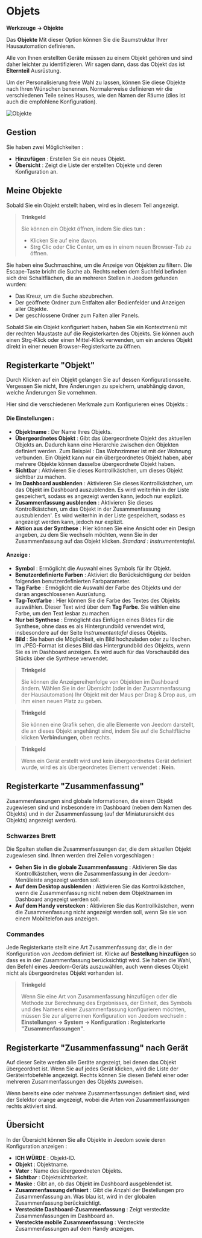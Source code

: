 # Objets
**Werkzeuge → Objekte**

Das **Objekte** Mit dieser Option können Sie die Baumstruktur Ihrer Hausautomation definieren.

Alle von Ihnen erstellten Geräte müssen zu einem Objekt gehören und sind daher leichter zu identifizieren. Wir sagen dann, dass das Objekt das ist **Elternteil** Ausrüstung.

Um der Personalisierung freie Wahl zu lassen, können Sie diese Objekte nach Ihren Wünschen benennen. Normalerweise definieren wir die verschiedenen Teile seines Hauses, wie den Namen der Räume (dies ist auch die empfohlene Konfiguration).

![Objekte](./images/object_intro.gif)

## Gestion

Sie haben zwei Möglichkeiten :
- **Hinzufügen** : Erstellen Sie ein neues Objekt.
- **Übersicht** : Zeigt die Liste der erstellten Objekte und deren Konfiguration an.

## Meine Objekte

Sobald Sie ein Objekt erstellt haben, wird es in diesem Teil angezeigt.

> **Trinkgeld**
>
> Sie können ein Objekt öffnen, indem Sie dies tun :
> - Klicken Sie auf eine davon.
> - Strg Clic oder Clic Center, um es in einem neuen Browser-Tab zu öffnen.

Sie haben eine Suchmaschine, um die Anzeige von Objekten zu filtern. Die Escape-Taste bricht die Suche ab.
Rechts neben dem Suchfeld befinden sich drei Schaltflächen, die an mehreren Stellen in Jeedom gefunden wurden:

- Das Kreuz, um die Suche abzubrechen.
- Der geöffnete Ordner zum Entfalten aller Bedienfelder und Anzeigen aller Objekte.
- Der geschlossene Ordner zum Falten aller Panels.

Sobald Sie ein Objekt konfiguriert haben, haben Sie ein Kontextmenü mit der rechten Maustaste auf die Registerkarten des Objekts. Sie können auch einen Strg-Klick oder einen Mittel-Klick verwenden, um ein anderes Objekt direkt in einer neuen Browser-Registerkarte zu öffnen.

## Registerkarte &quot;Objekt&quot;

Durch Klicken auf ein Objekt gelangen Sie auf dessen Konfigurationsseite. Vergessen Sie nicht, Ihre Änderungen zu speichern, unabhängig davon, welche Änderungen Sie vornehmen.

Hier sind die verschiedenen Merkmale zum Konfigurieren eines Objekts :

#### Die Einstellungen :

- **Objektname** : Der Name Ihres Objekts.
- **Übergeordnetes Objekt** : Gibt das übergeordnete Objekt des aktuellen Objekts an. Dadurch kann eine Hierarchie zwischen den Objekten definiert werden. Zum Beispiel : Das Wohnzimmer ist mit der Wohnung verbunden. Ein Objekt kann nur ein übergeordnetes Objekt haben, aber mehrere Objekte können dasselbe übergeordnete Objekt haben.
- **Sichtbar** : Aktivieren Sie dieses Kontrollkästchen, um dieses Objekt sichtbar zu machen.
- **Im Dashboard ausblenden** : Aktivieren Sie dieses Kontrollkästchen, um das Objekt im Dashboard auszublenden. Es wird weiterhin in der Liste gespeichert, sodass es angezeigt werden kann, jedoch nur explizit.
- **Zusammenfassung ausblenden** : Aktivieren Sie dieses Kontrollkästchen, um das Objekt in der Zusammenfassung auszublenden'. Es wird weiterhin in der Liste gespeichert, sodass es angezeigt werden kann, jedoch nur explizit.
- **Aktion aus der Synthese** : Hier können Sie eine Ansicht oder ein Design angeben, zu dem Sie wechseln möchten, wenn Sie in der Zusammenfassung auf das Objekt klicken. *Standard : Instrumententafel*.

#### Anzeige :

- **Symbol** : Ermöglicht die Auswahl eines Symbols für Ihr Objekt.
- **Benutzerdefinierte Farben** : Aktiviert die Berücksichtigung der beiden folgenden benutzerdefinierten Farbparameter.
- **Tag Farbe** : Ermöglicht die Auswahl der Farbe des Objekts und der daran angeschlossenen Ausrüstung.
- **Tag-Textfarbe** : Hier können Sie die Farbe des Textes des Objekts auswählen. Dieser Text wird über dem **Tag Farbe**. Sie wählen eine Farbe, um den Text lesbar zu machen.
- **Nur bei Synthese** : Ermöglicht das Einfügen eines Bildes für die Synthese, ohne dass es als Hintergrundbild verwendet wird, insbesondere auf der Seite *Instrumententafel* dieses Objekts.
- **Bild** : Sie haben die Möglichkeit, ein Bild hochzuladen oder zu löschen. Im JPEG-Format ist dieses Bild das Hintergrundbild des Objekts, wenn Sie es im Dashboard anzeigen. Es wird auch für das Vorschaubild des Stücks über die Synthese verwendet.

> **Trinkgeld**
>
> Sie können die Anzeigereihenfolge von Objekten im Dashboard ändern. Wählen Sie in der Übersicht (oder in der Zusammenfassung der Hausautomation) Ihr Objekt mit der Maus per Drag & Drop aus, um ihm einen neuen Platz zu geben.

> **Trinkgeld**
>
> Sie können eine Grafik sehen, die alle Elemente von Jeedom darstellt, die an dieses Objekt angehängt sind, indem Sie auf die Schaltfläche klicken **Verbindungen**, oben rechts.

> **Trinkgeld**
>
> Wenn ein Gerät erstellt wird und kein übergeordnetes Gerät definiert wurde, wird es als übergeordnetes Element verwendet : **Nein**.

## Registerkarte &quot;Zusammenfassung&quot;

Zusammenfassungen sind globale Informationen, die einem Objekt zugewiesen sind und insbesondere im Dashboard (neben dem Namen des Objekts) und in der Zusammenfassung (auf der Miniaturansicht des Objekts) angezeigt werden).


### Schwarzes Brett

Die Spalten stellen die Zusammenfassungen dar, die dem aktuellen Objekt zugewiesen sind. Ihnen werden drei Zeilen vorgeschlagen :

- **Gehen Sie in die globale Zusammenfassung** : Aktivieren Sie das Kontrollkästchen, wenn die Zusammenfassung in der Jeedom-Menüleiste angezeigt werden soll.
- **Auf dem Desktop ausblenden** : Aktivieren Sie das Kontrollkästchen, wenn die Zusammenfassung nicht neben dem Objektnamen im Dashboard angezeigt werden soll.
- **Auf dem Handy verstecken** : Aktivieren Sie das Kontrollkästchen, wenn die Zusammenfassung nicht angezeigt werden soll, wenn Sie sie von einem Mobiltelefon aus anzeigen.

### Commandes

Jede Registerkarte stellt eine Art Zusammenfassung dar, die in der Konfiguration von Jeedom definiert ist. Klicke auf **Bestellung hinzufügen** so dass es in der Zusammenfassung berücksichtigt wird. Sie haben die Wahl, den Befehl eines Jeedom-Geräts auszuwählen, auch wenn dieses Objekt nicht als übergeordnetes Objekt vorhanden ist.

> **Trinkgeld**
>
> Wenn Sie eine Art von Zusammenfassung hinzufügen oder die Methode zur Berechnung des Ergebnisses, der Einheit, des Symbols und des Namens einer Zusammenfassung konfigurieren möchten, müssen Sie zur allgemeinen Konfiguration von Jeedom wechseln : **Einstellungen → System → Konfiguration : Registerkarte &quot;Zusammenfassungen&quot;**.

## Registerkarte "Zusammenfassung" nach Gerät

Auf dieser Seite werden alle Geräte angezeigt, bei denen das Objekt übergeordnet ist. Wenn Sie auf jedes Gerät klicken, wird die Liste der Geräteinfobefehle angezeigt. Rechts können Sie diesen Befehl einer oder mehreren Zusammenfassungen des Objekts zuweisen.

Wenn bereits eine oder mehrere Zusammenfassungen definiert sind, wird der Selektor orange angezeigt, wobei die Arten von Zusammenfassungen rechts aktiviert sind.

## Übersicht

In der Übersicht können Sie alle Objekte in Jeedom sowie deren Konfiguration anzeigen :

- **ICH WÜRDE** : Objekt-ID.
- **Objekt** : Objektname.
- **Vater** : Name des übergeordneten Objekts.
- **Sichtbar** : Objektsichtbarkeit.
- **Maske** : Gibt an, ob das Objekt im Dashboard ausgeblendet ist.
- **Zusammenfassung definiert** : Gibt die Anzahl der Bestellungen pro Zusammenfassung an. Was blau ist, wird in der globalen Zusammenfassung berücksichtigt.
- **Versteckte Dashboard-Zusammenfassung** : Zeigt versteckte Zusammenfassungen im Dashboard an.
- **Versteckte mobile Zusammenfassung** : Versteckte Zusammenfassungen auf dem Handy anzeigen.
